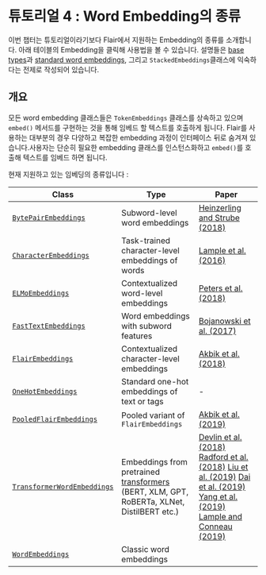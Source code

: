 # 튜토리얼 4 : Word Embedding의 종류
이번 챕터는 튜토리얼이라기보다 Flair에서 지원하는 Embedding의 종류를 소개합니다. 아래 테이블의 Embedding을 클릭해 사용법을 볼 수 있습니다. 설명들은 [base types](/resources/docs/TUTORIAL_1_BASICS.md)과 [standard word embeddings](/resources/docs/TUTORIAL_3_WORD_EMBEDDING.md), 그리고 `StackedEmbeddings`클래스에 익숙하다는 전제로 작성되어 있습니다.

## 개요
모든 word embedding 클래스들은 `TokenEmbeddings` 클래스를 상속하고 있으며 `embed()` 메서드를 구현하는 것을 통해 임베드 할 텍스트를 호출하게 됩니다. Flair를 사용하는 대부분의 경우 다양하고 복잡한 embedding 과정이 인터페이스 뒤로 숨겨져 있습니다.사용자는 단순히 필요한 embedding 클래스를 인스턴스화하고 `embed()`를 호출해 텍스트를 임베드 하면 됩니다.

현재 지원하고 있는 임베딩의 종류입니다 :

| Class | Type | Paper | 
| ------------- | -------------  | -------------  | 
| [`BytePairEmbeddings`](https://github.com/flairNLP/flair/tree/master/resources/docs/embeddings/BYTE_PAIR_EMBEDDINGS.md) | Subword-level word embeddings | [Heinzerling and Strube (2018)](https://www.aclweb.org/anthology/L18-1473)  |
| [`CharacterEmbeddings`](https://github.com/flairNLP/flair/tree/master/resources/docs/embeddings/CHARACTER_EMBEDDINGS.md) | Task-trained character-level embeddings of words | [Lample et al. (2016)](https://www.aclweb.org/anthology/N16-1030) |
| [`ELMoEmbeddings`](https://github.com/flairNLP/flair/tree/master/resources/docs/embeddings/ELMO_EMBEDDINGS.md) | Contextualized word-level embeddings | [Peters et al. (2018)](https://aclweb.org/anthology/N18-1202)  |
| [`FastTextEmbeddings`](https://github.com/flairNLP/flair/tree/master/resources/docs/embeddings/FASTTEXT_EMBEDDINGS.md) | Word embeddings with subword features | [Bojanowski et al. (2017)](https://aclweb.org/anthology/Q17-1010)  |
| [`FlairEmbeddings`](https://github.com/flairNLP/flair/tree/master/resources/docs/embeddings/FLAIR_EMBEDDINGS.md) | Contextualized character-level embeddings | [Akbik et al. (2018)](https://www.aclweb.org/anthology/C18-1139/)  |
| [`OneHotEmbeddings`](https://github.com/flairNLP/flair/tree/master/resources/docs/embeddings/ONE_HOT_EMBEDDINGS.md) | Standard one-hot embeddings of text or tags | - |
| [`PooledFlairEmbeddings`](https://github.com/flairNLP/flair/tree/master/resources/docs/embeddings/FLAIR_EMBEDDINGS.md) | Pooled variant of `FlairEmbeddings` |  [Akbik et al. (2019)](https://www.aclweb.org/anthology/N19-1078/)  | 
| [`TransformerWordEmbeddings`](https://github.com/flairNLP/flair/tree/master/resources/docs/embeddings/TRANSFORMER_EMBEDDINGS.md) | Embeddings from pretrained [transformers](https://huggingface.co/transformers/pretrained_models.html) (BERT, XLM, GPT, RoBERTa, XLNet, DistilBERT etc.) | [Devlin et al. (2018)](https://www.aclweb.org/anthology/N19-1423/) [Radford et al. (2018)](https://d4mucfpksywv.cloudfront.net/better-language-models/language_models_are_unsupervised_multitask_learners.pdf)  [Liu et al. (2019)](https://arxiv.org/abs/1907.11692) [Dai et al. (2019)](https://arxiv.org/abs/1901.02860) [Yang et al. (2019)](https://arxiv.org/abs/1906.08237) [Lample and Conneau (2019)](https://arxiv.org/abs/1901.07291) |  
| [`WordEmbeddings`](https://github.com/flairNLP/flair/tree/master/resources/docs/embeddings/CLASSIC_WORD_EMBEDDINGS.md) | Classic word embeddings |  |

